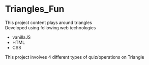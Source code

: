 # Triangles_Fun
This project content plays around triangles<br>
Developed using following web technologies
<ul>
<li>vanillaJS</li>
<li>HTML</li>
<li>CSS</li>
</ul>
This project involves 4 different types of quiz/operations on Triangle
